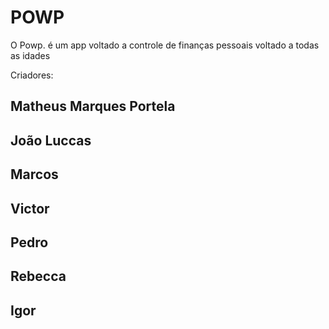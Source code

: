 # POWP
 O Powp. é um app voltado a controle de finanças pessoais voltado a todas as idades

Criadores:

## Matheus Marques Portela
## João Luccas
## Marcos
## Victor
## Pedro
## Rebecca 
## Igor
